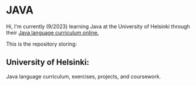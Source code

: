 # JAVA
 
 Hi,
 I'm currently (9/2023) learning Java at the University of Helsinki through their
 [Java language curriculum online.](https://java-programming.mooc.fi/) 

 This is the repository storing:
 ## University of Helsinki:
 Java language curriculum, exercises, projects, and coursework.
